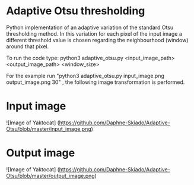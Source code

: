# Adaptive Otsu thresholding

Python implementation of an adaptive variation of the standard Otsu thresholding method.
In this variation for each pixel of the input image a different threshold value is chosen regarding the neighbourhood (window) around that pixel.

To run the code type: python3 adaptive_otsu.py <input_image_path> <output_image_path> <window_size>

For the example run "python3 adaptive_otsu.py input_image.png output_image.png 30" , the following image transformation is performed.

# Input image
![Image of Yaktocat] (https://github.com/Daphne-Skiado/Adaptive-Otsu/blob/master/input_image.png)

# Output image
![Image of Yaktocat] (https://github.com/Daphne-Skiado/Adaptive-Otsu/blob/master/output_image.png)
